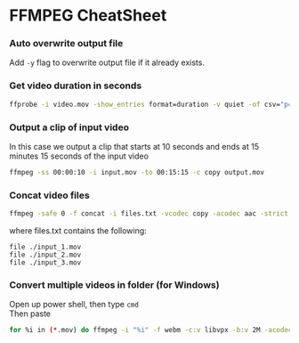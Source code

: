 # FFMPEG CheatSheet

### Auto overwrite output file
Add `-y` flag to overwrite output file if it already exists.

### Get video duration in seconds
```bash
ffprobe -i video.mov -show_entries format=duration -v quiet -of csv="p=0"
```

### Output a clip of input video
In this case we output a clip that starts at 10 seconds and ends at 15 minutes 15 seconds of the input video
```bash
ffmpeg -ss 00:00:10 -i input.mov -to 00:15:15 -c copy output.mov
```

### Concat video files
```bash
ffmpeg -safe 0 -f concat -i files.txt -vcodec copy -acodec aac -strict -2 -b:a 384k output.mov
```
where files.txt contains the following:
```
file ./input_1.mov
file ./input_2.mov
file ./input_3.mov
```

### Convert multiple videos in folder (for Windows)
Open up power shell, then type `cmd`  
Then paste
```bash
for %i in (*.mov) do ffmpeg -i "%i" -f webm -c:v libvpx -b:v 2M -acodec libvorbis -auto-alt-ref 0 "%~ni.webm" -hide_banner
```
